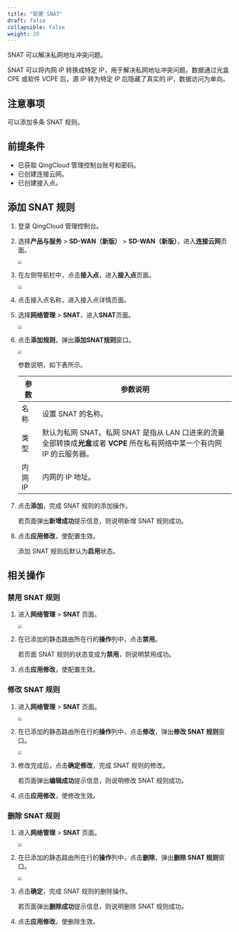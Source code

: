 ```yaml
---
title: "配置 SNAT"
draft: false
collapsible: false
weight: 20
---
```


SNAT 可以解决私网地址冲突问题。

SNAT 可以将内网 IP 转换成特定 IP，用于解决私网地址冲突问题。数据通过光盒 CPE 或软件 VCPE 后，源 IP 转为特定 IP 后隐藏了真实的 IP，数据访问为单向。

## 注意事项

可以添加多条 SNAT 规则。

## 前提条件

- 已获取 QingCloud 管理控制台账号和密码。
- 已创建连接云网。
- 已创建接入点。

## 添加 SNAT 规则

1. 登录 QingCloud 管理控制台。

2. 选择**产品与服务** > **SD-WAN（新版）** > **SD-WAN（新版）**，进入**连接云网**页面。

   <img src="../../../../_images/qs_cloud_network.png" style="zoom:50%;" />

3. 在左侧导航栏中，点击**接入点**，进入**接入点**页面。

   <img src="../../../../_images/qs_light_access.png" style="zoom:50%;" />

4. 点击接入点名称，进入接入点详情页面。

5. 选择**网络管理** > **SNAT**，进入**SNAT**页面。

   <img src="../../../../_images/um_snat_list.png" style="zoom:50%;" />

6. 点击**添加规则**，弹出**添加SNAT规则**窗口。

   <img src="../../../../_images/um_snat_win.png" style="zoom:50%;" />

   参数说明，如下表所示。

   | 参数    | 参数说明                                                     |
   | ------- | ------------------------------------------------------------ |
   | 名称    | 设置 SNAT 的名称。                                           |
   | 类型    | 默认为私网 SNAT。私网 SNAT 是指从 LAN 口进来的流量全部转换成<b>光盒</b>或者 <b>VCPE</b> 所在私有网络中某一个有内网 IP 的云服务器。 |
   | 内网 IP | 内网的 IP 地址。                                             |
   
7. 点击**添加**，完成 SNAT 规则的添加操作。

   若页面弹出**新增成功**提示信息，则说明新增 SNAT 规则成功。

8. 点击**应用修改**，使配置生效。

   添加 SNAT 规则后默认为**启用**状态。

## 相关操作

### 禁用 SNAT 规则

1. 进入**网络管理** > **SNAT** 页面。

   <img src="../../../../_images/um_snat_list.png" style="zoom:50%;" />

2. 在已添加的静态路由所在行的**操作**列中，点击**禁用**。

   若页面 SNAT 规则的状态变成为**禁用**，则说明禁用成功。
   
3. 点击**应用修改**，使配置生效。

### 修改 SNAT 规则

1. 进入**网络管理** > **SNAT** 页面。

   <img src="../../../../_images/um_snat_list.png" style="zoom:50%;" />

2. 在已添加的静态路由所在行的**操作**列中，点击**修改**，弹出**修改 SNAT 规则**窗口。

   <img src="../../../../_images/um_modify_snat.png" style="zoom:50%;" />

3. 修改完成后，点击**确定修改**，完成 SNAT 规则的修改。

   若页面弹出**编辑成功**提示信息，则说明修改 SNAT 规则成功。
   
4. 点击**应用修改**，使修改生效。

### 删除 SNAT 规则

1. 进入**网络管理** > **SNAT** 页面。

   <img src="../../../../_images/um_snat_list.png" style="zoom:50%;" />

2. 在已添加的静态路由所在行的**操作**列中，点击**删除**，弹出**删除 SNAT 规则**窗口。

   <img src="../../../../_images/um_del_bgp.png" style="zoom:50%;" />

3. 点击**确定**，完成 SNAT 规则的删除操作。

   若页面弹出**删除成功**提示信息，则说明删除 SNAT 规则成功。
   
4. 点击**应用修改**，使删除生效。

